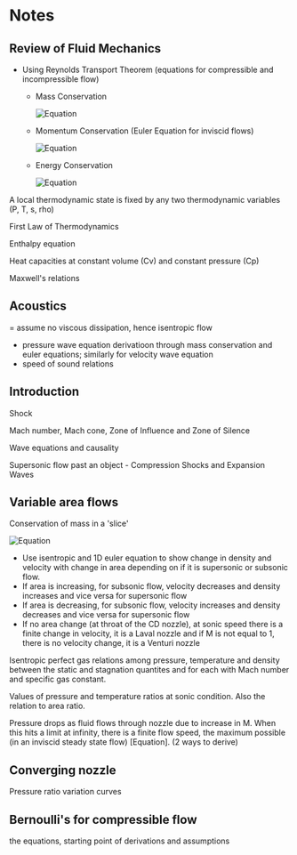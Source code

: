 # Notes

## Review of Fluid Mechanics

- Using Reynolds Transport Theorem (equations for compressible and incompressible flow)
  - Mass Conservation

    ![Equation](https://quicklatex.com/cache3/0e/ql_a662aea260a2a83407d104091e02210e_l3.png)
  - Momentum Conservation (Euler Equation for inviscid flows)
 
    ![Equation]()
  - Energy Conservation
 
    ![Equation]()

A local thermodynamic state is fixed by any two thermodynamic variables (P, T, s, rho)

First Law of Thermodynamics

Enthalpy equation

Heat capacities at constant volume (Cv) and constant pressure (Cp)

Maxwell's relations

## Acoustics 
= assume no viscous dissipation, hence isentropic flow
- pressure wave equation derivatioon through mass conservation and euler equations; similarly for velocity wave equation
- speed of sound relations

## Introduction
Shock

Mach number, Mach cone, Zone of Influence and Zone of Silence

Wave equations and causality

Supersonic flow past an object - Compression Shocks and Expansion Waves

## Variable area flows 
Conservation of mass in a 'slice' 

![Equation](https://quicklatex.com/cache3/e7/ql_00a8a4fab128f4b1415fc985dcc1d6e7_l3.png)

- Use isentropic and 1D euler equation to show change in density and velocity with change in area depending on if it is supersonic or subsonic flow.
- If area is increasing, for subsonic flow, velocity decreases and density increases and vice versa for supersonic flow
- If area is decreasing, for subsonic flow, velocity increases and density decreases and vice versa for supersonic flow
- If no area change (at throat of the CD nozzle), at sonic speed there is a finite change in velocity, it is a Laval nozzle and if M is not equal to 1, there is no velocity change, it is a Venturi nozzle

Isentropic perfect gas relations among pressure, temperature and density between the static and stagnation quantites and for each with Mach number and specific gas constant.

Values of pressure and temperature ratios at sonic condition. Also the relation to area ratio.

Pressure drops as fluid flows through nozzle due to increase in M. When this hits a limit at infinity, there is a finite flow speed, the maximum possible (in an inviscid steady state flow) [Equation]. (2 ways to derive)

## Converging nozzle
Pressure ratio variation curves

## Bernoulli's for compressible flow

the equations, starting point of derivations and assumptions







 
    
    
